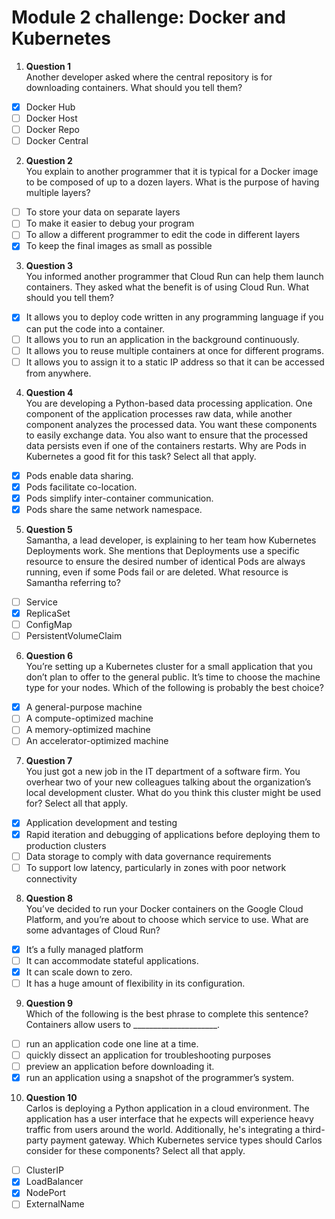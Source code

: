 # Module 2 challenge: Docker and Kubernetes

1. **Question 1**  
Another developer asked where the central repository is for downloading containers. What should you tell them?  
- [x] Docker Hub  
- [ ] Docker Host  
- [ ] Docker Repo  
- [ ] Docker Central  

2. **Question 2**  
You explain to another programmer that it is typical for a Docker image to be composed of up to a dozen layers. What is the purpose of having multiple layers?  
- [ ] To store your data on separate layers  
- [ ] To make it easier to debug your program  
- [ ] To allow a different programmer to edit the code in different layers  
- [x] To keep the final images as small as possible  

3. **Question 3**  
You informed another programmer that Cloud Run can help them launch containers. They asked what the benefit is of using Cloud Run. What should you tell them?  
- [x] It allows you to deploy code written in any programming language if you can put the code into a container.  
- [ ] It allows you to run an application in the background continuously.  
- [ ] It allows you to reuse multiple containers at once for different programs.  
- [ ] It allows you to assign it to a static IP address so that it can be accessed from anywhere.  

4. **Question 4**  
You are developing a Python-based data processing application. One component of the application processes raw data, while another component analyzes the processed data. You want these components to easily exchange data. You also want to ensure that the processed data persists even if one of the containers restarts. Why are Pods in Kubernetes a good fit for this task? Select all that apply.  
- [x] Pods enable data sharing.  
- [x] Pods facilitate co-location.  
- [x] Pods simplify inter-container communication.  
- [x] Pods share the same network namespace.  

5. **Question 5**  
Samantha, a lead developer, is explaining to her team how Kubernetes Deployments work. She mentions that Deployments use a specific resource to ensure the desired number of identical Pods are always running, even if some Pods fail or are deleted. What resource is Samantha referring to?  
- [ ] Service  
- [x] ReplicaSet  
- [ ] ConfigMap  
- [ ] PersistentVolumeClaim  

6. **Question 6**  
You’re setting up a Kubernetes cluster for a small application that you don’t plan to offer to the general public. It’s time to choose the machine type for your nodes. Which of the following is probably the best choice?  
- [x] A general-purpose machine  
- [ ] A compute-optimized machine  
- [ ] A memory-optimized machine  
- [ ] An accelerator-optimized machine  

7. **Question 7**  
You just got a new job in the IT department of a software firm. You overhear two of your new colleagues talking about the organization’s local development cluster. What do you think this cluster might be used for? Select all that apply.  
- [x] Application development and testing  
- [x] Rapid iteration and debugging of applications before deploying them to production clusters  
- [ ] Data storage to comply with data governance requirements  
- [ ] To support low latency, particularly in zones with poor network connectivity  

8. **Question 8**  
You’ve decided to run your Docker containers on the Google Cloud Platform, and you’re about to choose which service to use. What are some advantages of Cloud Run?  
- [x] It’s a fully managed platform  
- [ ] It can accommodate stateful applications.  
- [x] It can scale down to zero.  
- [ ] It has a huge amount of flexibility in its configuration.  

9. **Question 9**  
Which of the following is the best phrase to complete this sentence? Containers allow users to _____________________.  
- [ ] run an application code one line at a time.  
- [ ] quickly dissect an application for troubleshooting purposes  
- [ ] preview an application before downloading it.  
- [x] run an application using a snapshot of the programmer’s system.  

10. **Question 10**  
Carlos is deploying a Python application in a cloud environment. The application has a user interface that he expects will experience heavy traffic from users around the world. Additionally, he's integrating a third-party payment gateway. Which Kubernetes service types should Carlos consider for these components? Select all that apply.  
- [ ] ClusterIP  
- [x] LoadBalancer  
- [x] NodePort  
- [ ] ExternalName  

